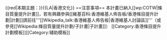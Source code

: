 {{red|本期主題：}}{{LA|香港文化}}<noinclude>
==注意事項==
本計畫已納入[[wp:COTW|條目質量提升計畫]]，若有興趣參與[[維基百科:香港維基人佈告板/香港條目提升計劃|計劃]]請前往'''[[Wikipedia_talk:香港維基人佈告板|香港維基人討論區]]'''（或參見[[Wikipedia:條目質量提升計劃/子計畫|子計畫]]） [[Category:香港條目提升計劃模板]][[Category:辅助模板]]</noinclude>